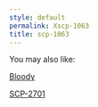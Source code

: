 ```yaml
---
style: default
permalink: Xscp-1063
title: scp-1063
---
```

You may also like:

[Bloody](http://scp-wiki.net/bloody)

[SCP-2701](http://scp-wiki.net/scp-2701)
